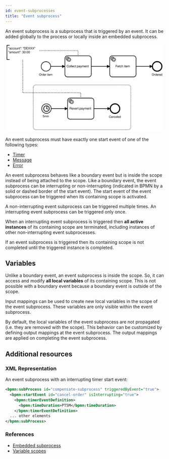 ```yaml
---
id: event-subprocesses
title: "Event subprocess"
---
```


An event subprocess is a subprocess that is triggered by an event. It can be added globally to the process or locally inside an embedded subprocess.

![event-subprocess](assets/event-subprocess.png)

An event subprocess must have exactly one start event of one of the following types:

- [Timer](../timer-events/timer-events.md)
- [Message](../message-events/message-events.md)
- [Error](../error-events/error-events.md)

An event subprocess behaves like a boundary event but is inside the scope instead of being attached to the scope. Like a boundary event, the event subprocess can be interrupting or non-interrupting (indicated in BPMN by a solid or dashed border of the start event). The start event of the event subprocess can be triggered when its containing scope is activated.

A non-interrupting event subprocess can be triggered multiple times. An interrupting event subprocess can be triggered only once.

When an interrupting event subprocess is triggered then **all active instances** of its containing scope are terminated, including instances of other non-interrupting event subprocesses.

If an event subprocess is triggered then its containing scope is not completed until the triggered instance is completed.

## Variables

Unlike a boundary event, an event subprocess is inside the scope. So, it can access and modify **all local variables** of its containing scope. This is not possible with a boundary event because a boundary event is outside of the scope.

Input mappings can be used to create new local variables in the scope of the event subprocess. These variables are only visible within the event subprocess.

By default, the local variables of the event subprocess are not propagated (i.e. they are removed with the scope). This behavior can be customized by defining output mappings at the event subprocess. The output mappings are applied on completing the event subprocess.

## Additional resources

### XML Representation
An event subprocess with an interrupting timer start event:

```xml
<bpmn:subProcess id="compensate-subprocess" triggeredByEvent="true">
  <bpmn:startEvent id="cancel-order" isInterrupting="true">
    <bpmn:timerEventDefinition>
      <bpmn:timeDuration>PT5M</bpmn:timeDuration>
    </bpmn:timerEventDefinition>
  ... other elements
</bpmn:subProcess>
```

### References

- [Embedded subprocess](../embedded-subprocesses/embedded-subprocesses.md)
- [Variable scopes](/product-manuals/concepts/variables.md#variable-scopes)
